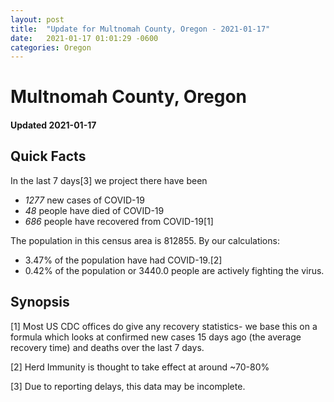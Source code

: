 ```yaml
---
layout: post
title:  "Update for Multnomah County, Oregon - 2021-01-17"
date:   2021-01-17 01:01:29 -0600
categories: Oregon
---
```


# Multnomah County, Oregon
#### Updated 2021-01-17

## Quick Facts

In the last 7 days[3] we project there have been
- *1277* new cases of COVID-19
- *48* people have died of COVID-19
- *686* people have recovered from COVID-19[1]

The population in this census area is 812855. By our calculations:
- 3.47% of the population have had COVID-19.[2]
- 0.42% of the population or 3440.0 people are actively fighting the virus.

## Synopsis




[1] Most US CDC offices do give any recovery statistics- we base this on a formula which looks at confirmed new cases
15 days ago (the average recovery time) and deaths over the last 7 days.

[2] Herd Immunity is thought to take effect at around ~70-80%

[3] Due to reporting delays, this data may be incomplete.
 
    